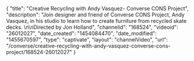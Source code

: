 {
    "title": "Creative Recycling with Andy Vasquez- Converse CONS Project",
    "description": "Join designer and friend of Converse CONS Project, Andy Vasquez, in his studio to learn how to create furniture from recycled skate decks. \n\nDirected by Jon Holland",
    "channelid": "168524",
    "videoid": "26012027",
    "date_created": "1454084470",
    "date_modified": "1455670597",
    "type": "captivate",
    "layout": "channelVideo",
    "url": "\/converse\/creative-recycling-with-andy-vasquez-converse-cons-project\/168524-26012027"
}
